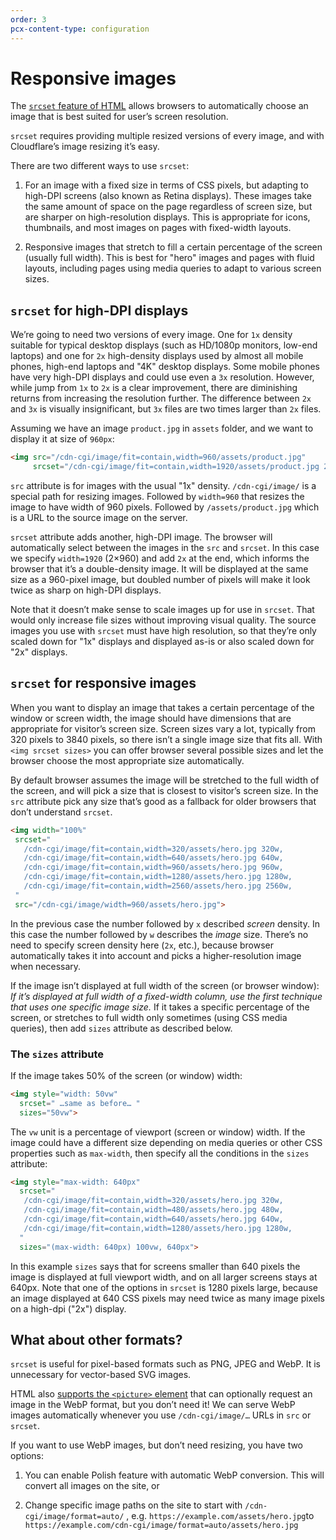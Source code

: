 ```yaml
---
order: 3
pcx-content-type: configuration
---
```


# Responsive images

The [`srcset` feature of HTML](https://developer.mozilla.org/en-US/docs/Learn/HTML/Multimedia_and_embedding/Responsive_images) allows browsers to automatically choose an image that is best suited for user’s screen resolution.

`srcset` requires providing multiple resized versions of every image, and with Cloudflare’s image resizing it’s easy.

There are two different ways to use `srcset`:

1. For an image with a fixed size in terms of CSS pixels, but adapting to high-DPI screens (also known as Retina displays). These images take the same amount of space on the page regardless of screen size, but are sharper on high-resolution displays. This is appropriate for icons, thumbnails, and most images on pages with fixed-width layouts.

2. Responsive images that stretch to fill a certain percentage of the screen (usually full width). This is best for "hero" images and pages with fluid layouts, including pages using media queries to adapt to various screen sizes.

## `srcset` for high-DPI displays

We’re going to need two versions of every image. One for `1x` density suitable for typical desktop displays (such as HD/1080p monitors, low-end laptops) and one for `2x` high-density displays used by almost all mobile phones, high-end laptops and "4K" desktop displays. Some mobile phones have very high-DPI displays and could use even a `3x` resolution. However, while jump from `1x` to `2x` is a clear improvement, there are diminishing returns from increasing the resolution further. The difference between `2x` and `3x` is visually insignificant, but `3x` files are two times larger than `2x` files.

Assuming we have an image `product.jpg` in `assets` folder, and we want to display it at size of `960px`:

```html
<img src="/cdn-cgi/image/fit=contain,width=960/assets/product.jpg"
     srcset="/cdn-cgi/image/fit=contain,width=1920/assets/product.jpg 2x">
```

`src` attribute is for images with the usual "1x" density. `/cdn-cgi/image/` is a special path for resizing images. Followed by `width=960` that resizes the image to have width of 960 pixels. Followed by `/assets/product.jpg` which is a URL to the source image on the server.

`srcset` attribute adds another, high-DPI image. The browser will automatically select between the images in the `src` and `srcset`. In this case we specify `width=1920` (2×960) and add `2x` at the end, which informs the browser that it’s a double-density image. It will be displayed at the same size as a 960-pixel image, but doubled number of pixels will make it look twice as sharp on high-DPI displays.

Note that it doesn’t make sense to scale images up for use in `srcset`. That would only increase file sizes without improving visual quality. The source images you use with `srcset` must have high resolution, so that they’re only scaled down for "1x" displays and displayed as-is or also scaled down for "2x" displays.

## `srcset` for responsive images

When you want to display an image that takes a certain percentage of the window or screen width, the image should have dimensions that are appropriate for visitor’s screen size. Screen sizes vary a lot, typically from 320 pixels to 3840 pixels, so there isn’t a single image size that fits all. With `<img srcset sizes>` you can offer browser several possible sizes and let the browser choose the most appropriate size automatically.

By default browser assumes the image will be stretched to the full width of the screen, and will pick a size that is closest to visitor’s screen size. In the `src` attribute pick any size that’s good as a fallback for older browsers that don’t understand `srcset`.

```html
<img width="100%"
 srcset="
   /cdn-cgi/image/fit=contain,width=320/assets/hero.jpg 320w,
   /cdn-cgi/image/fit=contain,width=640/assets/hero.jpg 640w,
   /cdn-cgi/image/fit=contain,width=960/assets/hero.jpg 960w,
   /cdn-cgi/image/fit=contain,width=1280/assets/hero.jpg 1280w,
   /cdn-cgi/image/fit=contain,width=2560/assets/hero.jpg 2560w,
 "
 src="/cdn-cgi/image/width=960/assets/hero.jpg">
```

In the previous case the number followed by `x` described *screen* density. In this case the number followed by `w` describes the *image* size. There’s no need to specify screen density here (`2x`, etc.), because browser automatically takes it into account and picks a higher-resolution image when necessary.

If the image isn’t displayed at full width of the screen (or browser window): *If it’s displayed at full width of a fixed-width column, use the first technique that uses one specific image size.* If it takes a specific percentage of the screen, or stretches to full width only sometimes (using CSS media queries), then add `sizes` attribute as described below.

### The `sizes` attribute

If the image takes 50% of the screen (or window) width:

```html
<img style="width: 50vw"
  srcset=" …same as before… "
  sizes="50vw">
```

The `vw` unit is a percentage of viewport (screen or window) width. If the image could have a different size depending on media queries or other CSS properties such as `max-width`, then specify all the conditions in the `sizes` attribute:

```html
<img style="max-width: 640px"
  srcset="
   /cdn-cgi/image/fit=contain,width=320/assets/hero.jpg 320w,
   /cdn-cgi/image/fit=contain,width=480/assets/hero.jpg 480w,
   /cdn-cgi/image/fit=contain,width=640/assets/hero.jpg 640w,
   /cdn-cgi/image/fit=contain,width=1280/assets/hero.jpg 1280w,
  "
  sizes="(max-width: 640px) 100vw, 640px">
```

In this example `sizes` says that for screens smaller than 640 pixels the image is displayed at full viewport width, and on all larger screens stays at 640px. Note that one of the options in `srcset` is 1280 pixels large, because an image displayed at 640 CSS pixels may need twice as many image pixels on a high-dpi ("2x") display.

## What about other formats?

`srcset` is useful for pixel-based formats such as PNG, JPEG and WebP. It is unnecessary for vector-based SVG images.

HTML also [supports the `<picture>` element](https://developer.mozilla.org/en-US/docs/Web/HTML/Element/picture) that can optionally request an image in the WebP format, but you don’t need it! We can serve WebP images automatically whenever you use `/cdn-cgi/image/…` URLs in `src` or `srcset`.

If you want to use WebP images, but don’t need resizing, you have two options:

1. You can enable Polish feature with automatic WebP conversion. This will convert all images on the site, or

2. Change specific image paths on the site to start with `/cdn-cgi/image/format=auto/` , e.g. `https://example.com/assets/hero.jpg`to `https://example.com/cdn-cgi/image/format=auto/assets/hero.jpg`
